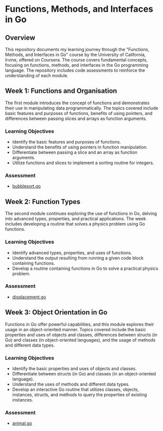 # Functions, Methods, and Interfaces in Go

## Overview

This repository documents my learning journey through the "Functions, Methods, and Interfaces in Go" course by the University of California, Irvine, offered on Coursera. The course covers fundamental concepts, focusing on functions, methods, and interfaces in the Go programming language. The repository includes code assessments to reinforce the understanding of each module.

## Week 1: Functions and Organisation

The first module introduces the concept of functions and demonstrates their use in manipulating data programmatically. The topics covered include basic features and purposes of functions, benefits of using pointers, and differences between passing slices and arrays as function arguments.

### Learning Objectives

- Identify the basic features and purposes of functions.
- Understand the benefits of using pointers in function manipulation.
- Differentiate between passing a slice and an array as function arguments.
- Utilize functions and slices to implement a sorting routine for integers.

### Assessment

- [bubblesort.go](week%201/bubblesort.go)

## Week 2: Function Types

The second module continues exploring the use of functions in Go, delving into advanced types, properties, and practical applications. The week includes developing a routine that solves a physics problem using Go functions.

### Learning Objectives

- Identify advanced types, properties, and uses of functions.
- Understand the output resulting from running a given code block containing functions.
- Develop a routine containing functions in Go to solve a practical physics problem.

### Assessment

- [displacement.go](tree/main/week%202/displacement.go)

## Week 3: Object Orientation in Go

Functions in Go offer powerful capabilities, and this module explores their usage in an object-oriented manner. Topics covered include the basic properties and uses of objects and classes, differences between structs (in Go) and classes (in object-oriented languages), and the usage of methods and different data types.

### Learning Objectives

- Identify the basic properties and uses of objects and classes.
- Differentiate between structs (in Go) and classes (in an object-oriented language).
- Understand the uses of methods and different data types.
- Develop an interactive Go routine that utilizes classes, objects, instances, structs, and methods to query the properties of existing instances.

### Assessment

- [animal.go](tree/main/week%203/animal.go)